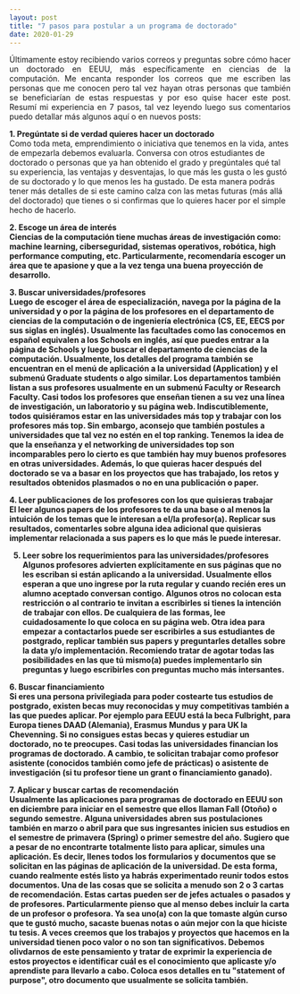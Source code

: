 ```yaml
---
layout: post
title: "7 pasos para postular a un programa de doctorado"
date: 2020-01-29
---
```

<p align="justify">
Últimamente estoy recibiendo varios correos y preguntas sobre cómo hacer un doctorado en EEUU, más específicamente en ciencias de la computación. Me encanta responder los correos que me escriben las personas que me conocen pero tal vez hayan otras personas que también se beneficiarían de estas respuestas y por eso quise hacer este post. Resumí mi experiencia en 7 pasos, tal vez leyendo luego sus comentarios puedo detallar más algunos aquí o en nuevos posts:<br/>

<b>1. Pregúntate si de verdad quieres hacer un doctorado</b><br/>
Como toda meta, emprendimiento o iniciativa que tenemos en la vida, antes de empezarla debemos evaluarla. Conversa con otros estudiantes de doctorado o personas que ya han obtenido el grado y pregúntales qué tal su experiencia, las ventajas y desventajas, lo que más les gusta o les gustó de su doctorado y lo que menos les ha gustado. De esta manera podrás tener más detalles de si este camino calza con las metas futuras (más allá del doctorado) que tienes o si confirmas que lo quieres hacer por el simple hecho de hacerlo.

<b>2. Escoge un área de interés<b/><br/>
Ciencias de la computación tiene muchas áreas de investigación como: machine learning, ciberseguridad, sistemas operativos, robótica, high performance computing, etc. Particularmente, recomendaría escoger un área que te apasione y que a la vez tenga una buena proyección de desarrollo.

<b>3. Buscar universidades/profesores</b><br/>
Luego de escoger el área de especialización, navega por la página de la universidad y o por la página de los profesores en el departamento de ciencias de la computación o de ingeniería electrónica (CS, EE, EECS por sus siglas en inglés). Usualmente las facultades como las conocemos en español equivalen a los Schools en inglés, así que puedes entrar a la página de Schools y luego buscar el departamento de ciencias de la computación. Usualmente, los detalles del programa también se encuentran en el menú de aplicación a la universidad (Application) y el submenú Graduate students o algo similar. Los departamentos también listan a sus profesores usualmente en un submenú Faculty or Research Faculty. Casi todos los profesores que enseñan tienen a su vez una línea de investigación, un laboratorio y su página web.
Indiscutiblemente, todos quisiéramos estar en las universidades más top y trabajar con los profesores más top. Sin embargo, aconsejo que también postules a universidades que tal vez no estén en el top ranking. Tenemos la idea de que la enseñanza y el networking de universidades top son incomparables pero lo cierto es que también hay muy buenos profesores en otras universidades. Además, lo que quieras hacer después del doctorado se va a basar en los proyectos que has trabajado, los retos y resultados obtenidos plasmados o no en una publicación o paper.

<b>4. Leer publicaciones de los profesores con los que quisieras trabajar</b><br/>
El leer algunos papers de los profesores te da una base o al menos la intuición de los temas que le interesan a el/la profesor(a). Replicar sus resultados, comentarles sobre alguna idea adicional que quisieras implementar relacionada a sus papers es lo que más le puede interesar.

5. Leer sobre los requerimientos para las universidades/profesores</b><br/>
Algunos profesores advierten explícitamente en sus páginas que no les escriban si están aplicando a la universidad. Usualmente ellos esperan a que uno ingrese por la ruta regular y cuando recién eres un alumno aceptado conversan contigo. Algunos otros no colocan esta restricción o al contrario te invitan a escribirles si tienes la intención de trabajar con ellos. De cualquiera de las formas, lee cuidadosamente lo que coloca en su página web. Otra idea para empezar a contactarlos puede ser escribirles a sus estudiantes de postgrado, replicar también sus papers y preguntarles detalles sobre la data y/o implementación. Recomiendo tratar de agotar todas las posibilidades en las que tú mismo(a) puedes implementarlo sin preguntas y luego escribirles con preguntas mucho más intersantes.

<b>6. Buscar financiamiento</b><br/>
Si eres una persona privilegiada para poder costearte tus estudios de postgrado, existen becas muy reconocidas y muy competitivas también a las que puedes aplicar. Por ejemplo para EEUU está la beca Fulbright, para Europa tienes DAAD (Alemania), Erasmus Mundus y para UK la Chevenning. Si no consigues estas becas y quieres estudiar un doctorado, no te preocupes. Casi todas las universidades financian los programas de doctorado. A cambio, te solicitan trabajar como profesor asistente (conocidos también como jefe de prácticas) o asistente de investigación (si tu profesor tiene un grant o financiamiento ganado).

<b>7. Aplicar y buscar cartas de recomendación</b><br/>
Usualmente las aplicaciones para programas de doctorado en EEUU son en diciembre para iniciar en el semestre que ellos llaman Fall (Otoño) o segundo semestre. Alguna universidades abren sus postulaciones también en marzo o abril para que sus ingresantes inicien sus estudios en el semestre de primavera (Spring) o primer semestre del año. Sugiero que a pesar de no encontrarte totalmente listo para aplicar, simules una aplicación. Es decir, llenes todos los formularios y documentos que se solicitan en las páginas de aplicación de la universidad. De esta forma, cuando realmente estés listo ya habrás experimentado reunir todos estos documentos. Una de las cosas que se solicita a menudo son 2 o 3 cartas de recomendación. Estas cartas pueden ser de jefes actuales o pasados y de profesores. Particularmente pienso que al menso debes incluir la carta de un profesor o profesora. Ya sea uno(a) con la que tomaste algún curso que te gustó mucho, sacaste buenas notas o aún mejor con la que hiciste tu tesis. A veces creemos que los trabajos y proyectos que hacemos en la universidad tienen poco valor o no son tan significativos. Debemos olivdarnos de este pensamiento y tratar de exprimir la experiencia de estos proyectos e identificar cuál es el conocimiento que aplicaste y/o aprendiste para llevarlo a cabo. Coloca esos detalles en tu "statement of purpose", otro documento que usualmente se solicita también.
</p>
